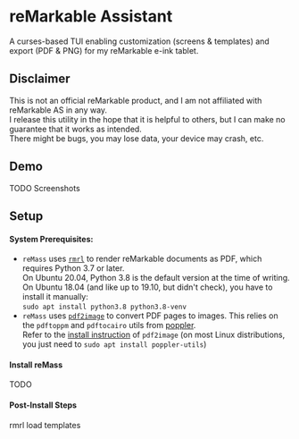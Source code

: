 # reMarkable Assistant
A curses-based TUI enabling customization (screens &amp; templates) and export (PDF &amp; PNG) for my reMarkable e-ink tablet.

## Disclaimer
This is not an official reMarkable product, and I am not affiliated with reMarkable AS in any way.  
I release this utility in the hope that it is helpful to others, but I can make no guarantee that it works as intended.  
There might be bugs, you may lose data, your device may crash, etc.

## Demo
TODO Screenshots

## Setup
#### System Prerequisites:
* `reMass` uses [`rmrl`](https://github.com/rschroll/rmrl) to render reMarkable documents as PDF, which requires Python 3.7 or later.  
  On Ubuntu 20.04, Python 3.8 is the default version at the time of writing.  
  On Ubuntu 18.04 (and like up to 19.10, but didn't check), you have to install it manually:  
  `sudo apt install python3.8 python3.8-venv`
* `reMass` uses [`pdf2image`](https://pypi.org/project/pdf2image/) to convert PDF pages to images. This relies on the `pdftoppm` and `pdftocairo` utils from [poppler](https://poppler.freedesktop.org/).  
   Refer to the [install instruction](https://pypi.org/project/pdf2image/) of `pdf2image` (on most Linux distributions, you just need to `sudo apt install poppler-utils`)

#### Install reMass
TODO

#### Post-Install Steps
rmrl load templates
